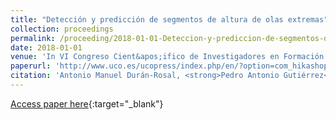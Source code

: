 ```yaml
---
title: "Detección y predicción de segmentos de altura de olas extremas"
collection: proceedings
permalink: /proceeding/2018-01-01-Deteccion-y-prediccion-de-segmentos-de-altura-de-olas-extremas
date: 2018-01-01
venue: 'In VI Congreso Cient&apos;ifico de Investigadores en Formación'
paperurl: 'http://www.uco.es/ucopress/index.php/en/?option=com_hikashop{\&}ctrl=product{\&}task=show{\&}cid=620{\&}name=ebook-creando-redes-doctorales-vol-vi-la-generacion-del-conocimiento{\&}Itemid=976{\&}category_pathway='
citation: 'Antonio Manuel Durán-Rosal, <strong>Pedro Antonio Gutiérrez</strong>, César Hervás-Martínez, &quot;Detección y predicción de segmentos de altura de olas extremas.&quot; In VI Congreso Cient&amp;apos;ifico de Investigadores en Formación, Creando Redes Doctorales: La generación del conocimiento, Vol. 6, 2018, Córdoba, Spain, pp.509-512.'
---
```

[Access paper here](http://www.uco.es/ucopress/index.php/en/?option=com_hikashop{\&}ctrl=product{\&}task=show{\&}cid=620{\&}name=ebook-creando-redes-doctorales-vol-vi-la-generacion-del-conocimiento{\&}Itemid=976{\&}category_pathway=){:target="_blank"}

